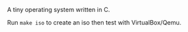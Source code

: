 A tiny operating system written in C.

Run `make iso` to create an iso then test with VirtualBox/Qemu.
